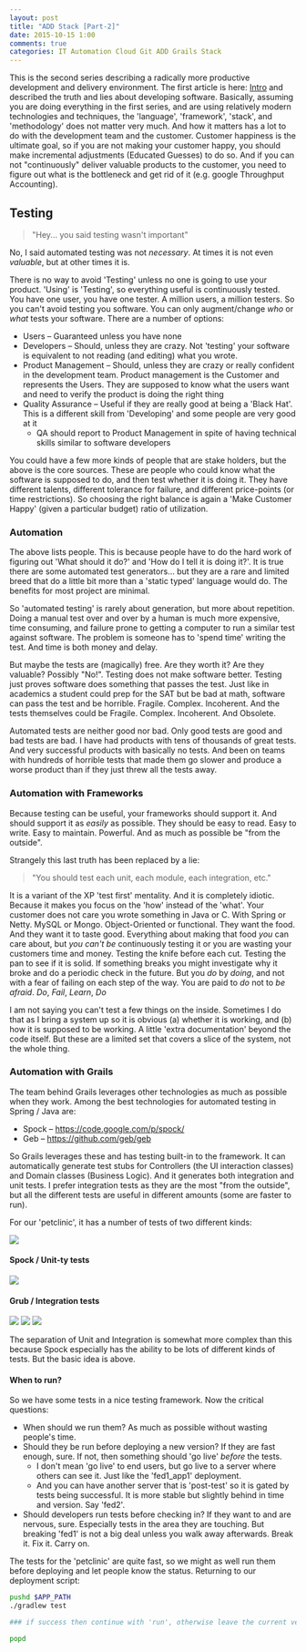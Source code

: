 ```yaml
---
layout: post
title: "ADD Stack [Part-2]"
date: 2015-10-15 1:00
comments: true
categories: IT Automation Cloud Git ADD Grails Stack
---
```


This is the second series describing a radically more productive development and delivery environment.  The
first article is here: [Intro](/blog/addstack-1/) and described the truth and lies about developing software.
Basically, assuming you are doing everything in the first series, and are using relatively modern technologies
and techniques, the 'language', 'framework', 'stack', and 'methodology' does not matter very much.
And how it matters has a lot to do with the development team and the customer.
Customer happiness is the ultimate goal, so if you are not making your customer happy, you should make incremental
adjustments (Educated Guesses) to do so.  And if you can not "continuously" deliver valuable products to the
customer, you need to figure out what is the bottleneck and get rid of it (e.g. google Throughput Accounting).

## Testing

> "Hey... you said testing wasn't important"

No, I said automated testing was not _necessary_.  At times it is not even _valuable_, but at other times it is.

There is no way to avoid 'Testing' unless no one is going to use your product.  'Using' is 'Testing', so everything
useful is continuously tested.  You have one user, you have one tester.  A million users, a million testers.
So you can't avoid testing you software.  You can only augment/change _who_ or _what_ tests your software.  There
 are a number of options:

<!--more-->

  * Users – Guaranteed unless you have none
  * Developers – Should, unless they are crazy.  Not 'testing' your software is equivalent to not reading (and editing) what you wrote.
  * Product Management – Should, unless they are crazy or really confident in the development team.  Product management is the Customer and represents the Users.  They are supposed to know what the users want and need to verify the product is doing the right thing
  * Quality Assurance – Useful if they are really good at being a 'Black Hat'.  This is a different skill from 'Developing' and some people are very good at it
    * QA should report to Product Management in spite of having technical skills similar to software developers

You could have a few more kinds of people that are stake holders, but the above is the core sources.  These are
people who could know what the software is supposed to do, and then test whether it is doing it.  They have
different talents, different tolerance for failure, and different price-points (or time restrictions).  So choosing
the right balance is again a 'Make Customer Happy' (given a particular budget) ratio of utilization.

### Automation

The above lists people.  This is because people have to do the hard work of figuring out 'What should it do?' and
'How do I tell it is doing it?'.  It is true there are some automated test generators... but they are a rare
and limited breed that do a little bit more than a 'static typed' language would do.  The benefits for most project
are minimal.

So 'automated testing' is rarely about generation, but more about repetition.  Doing a manual test over and over
by a human is much more expensive, time consuming, and failure prone to getting a computer to run a similar test
against software.  The problem is someone has to 'spend time' writing the test.  And time is both money and delay.

But maybe the tests are (magically) free.  Are they worth it?  Are they valuable?  Possibly "No!".
Testing does not make software better.
Testing just proves software does something that passes the test.  Just like in academics a student could
prep for the SAT but be bad at math, software can pass the test and be horrible.  Fragile.  Complex.  Incoherent.
And the tests themselves could be Fragile.  Complex.  Incoherent.  And Obsolete.

Automated tests are neither good nor bad.  Only good tests are good and bad tests are bad.  I have had products with
tens of thousands of great tests.  And very successful products with basically no tests.  And been on teams with
hundreds of horrible tests that made them go slower and produce a worse product than if they just threw all the
tests away.

### Automation with Frameworks

Because testing can be useful, your frameworks should support it.  And should support it as _easily_ as possible.
They should be easy to read.  Easy to write.  Easy to maintain.  Powerful.  And as much as possible be "from the outside".

Strangely this last truth has been replaced by a lie:

> "You should test each unit, each module, each integration, etc."

It is a variant of the XP 'test first' mentality.  And it is completely idiotic.  Because it makes you focus on
the 'how' instead of the 'what'.  Your customer does not care you wrote something in Java or C.  With Spring
or Netty.  MySQL or Mongo.  Object-Oriented or functional.  They want the food.
And they want it to taste good.  Everything about making that food _you_ can care about, but _you can't be_ continuously
testing it or you are wasting your customers time and money.  Testing the knife before each cut.  Testing the pan to see if it is solid.  If something breaks you
might investigate why it broke and do a periodic check in the future.  But you _do_ by _doing_, and not with a
fear of failing on each step of the way.  You are paid to _do_ not to _be afraid_.  _Do_, _Fail_, _Learn_, _Do_

I am not saying you can't test a few things on the inside.  Sometimes I do that as I bring a system up so it is
obvious (a) whether it is working, and (b) how it is supposed to be working.  A little 'extra documentation' beyond
the code itself.  But these are a limited set that covers a slice of the system, not the whole thing.

### Automation with Grails

The team behind Grails leverages other technologies as much as possible when they work.  Among the best technologies
for automated testing in Spring / Java are:

   * Spock – https://code.google.com/p/spock/
   * Geb – https://github.com/geb/geb

So Grails leverages these and has testing built-in to the framework.  It can automatically generate test stubs for
Controllers (the UI interaction classes) and Domain classes (Business Logic).  And it generates both integration
and unit tests. I prefer integration tests as they are the most "from the outside", but all the different tests
are useful in different amounts (some are faster to run).

For our 'petclinic', it has a number of tests of two different kinds:

<img src="/images/addstack-2/addstack2_grails1.png" />

#### Spock / Unit-ty tests

<img src="/images/addstack-2/addstack2_grails2.png" />

#### Grub / Integration tests

<img src="/images/addstack-2/addstack2_grails3.png" />

<img src="/images/addstack-2/addstack2_grails4.png" />

<img src="/images/addstack-2/addstack2_grails5.png" />

The separation of Unit and Integration is somewhat more complex than this because Spock especially has
the ability to be lots of different kinds of tests.  But the basic idea is above.

#### When to run?

So we have some tests in a nice testing framework.  Now the critical questions:

  * When should we run them?  As much as possible without wasting people's time.
  * Should they be run before deploying a new version?  If they are fast enough, sure.  If not, then something should 'go live' _before_ the tests.
     * I don't mean 'go live' to end users, but go live to a server where others can see it.  Just like the 'fed1_app1' deployment.
     * And you can have another server that is 'post-test' so it is gated by tests being successful.  It is more stable but slightly behind in time and version.  Say 'fed2'.
  * Should developers run tests before checking in?  If they want to and are nervous, sure.  Especially tests in the area they are touching.  But breaking 'fed1' is not a big deal unless you walk away afterwards.  Break it.  Fix it.  Carry on.

The tests for the 'petclinic' are quite fast, so we might as well run them before deploying and let people know the status.  Returning to our deployment script:

```bash
pushd $APP_PATH
./gradlew test

### if success then continue with 'run', otherwise leave the current version running.

popd
```





